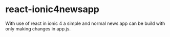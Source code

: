 # react-ionic4newsapp
With use of react in ionic 4 a simple and normal news app can be build with only making changes in app.js.
